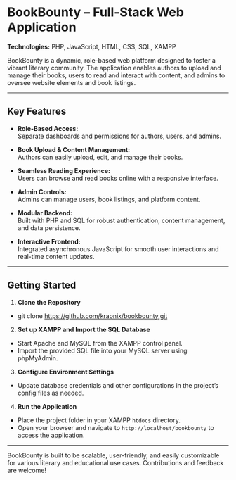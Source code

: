 # BookBounty – Full-Stack Web Application

**Technologies:** PHP, JavaScript, HTML, CSS, SQL, XAMPP

BookBounty is a dynamic, role-based web platform designed to foster a vibrant literary community. The application enables authors to upload and manage their books, users to read and interact with content, and admins to oversee website elements and book listings.

---

## Key Features

- **Role-Based Access:**  
  Separate dashboards and permissions for authors, users, and admins.

- **Book Upload & Content Management:**  
  Authors can easily upload, edit, and manage their books.

- **Seamless Reading Experience:**  
  Users can browse and read books online with a responsive interface.

- **Admin Controls:**  
  Admins can manage users, book listings, and platform content.

- **Modular Backend:**  
  Built with PHP and SQL for robust authentication, content management, and data persistence.

- **Interactive Frontend:**  
  Integrated asynchronous JavaScript for smooth user interactions and real-time content updates.

---

## Getting Started

1. **Clone the Repository**
- git clone https://github.com/kraonix/bookbounty.git
2. **Set up XAMPP and Import the SQL Database**
- Start Apache and MySQL from the XAMPP control panel.
- Import the provided SQL file into your MySQL server using phpMyAdmin.

3. **Configure Environment Settings**
- Update database credentials and other configurations in the project’s config files as needed.

4. **Run the Application**
- Place the project folder in your XAMPP `htdocs` directory.
- Open your browser and navigate to `http://localhost/bookbounty` to access the application.

---

BookBounty is built to be scalable, user-friendly, and easily customizable for various literary and educational use cases. Contributions and feedback are welcome!
 
